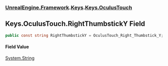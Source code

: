 ### [UnrealEngine.Framework](./UnrealEngine-Framework.md 'UnrealEngine.Framework').[Keys](./Keys.md 'UnrealEngine.Framework.Keys').[Keys.OculusTouch](./Keys-OculusTouch.md 'UnrealEngine.Framework.Keys.OculusTouch')
## Keys.OculusTouch.RightThumbstickY Field
  
```csharp
public const string RightThumbstickY = OculusTouch_Right_Thumbstick_Y;
```
#### Field Value
[System.String](https://docs.microsoft.com/en-us/dotnet/api/System.String 'System.String')  
